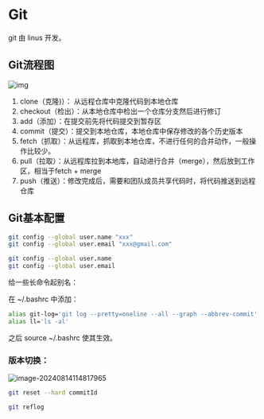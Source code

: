# Git

git 由 linus 开发。

## Git流程图

![img](https://www.ruanyifeng.com/blogimg/asset/2015/bg2015120901.png)

1. clone（克隆)）： 从远程仓库中克隆代码到本地仓库
2. checkout（检出）：从本地仓库中检出一个仓库分支然后进行修订
3. add（添加）：在提交前先将代码提交到暂存区
4. commit（提交）：提交到本地仓库，本地仓库中保存修改的各个历史版本
5. fetch（抓取）：从远程库，抓取到本地仓库，不进行任何的合并动作，一般操作比较少。
6. pull（拉取）：从远程库拉到本地库，自动进行合并（merge），然后放到工作区，相当于fetch + merge
7. push（推送）：修改完成后，需要和团队成员共享代码时，将代码推送到远程仓库

## Git基本配置

```bash
git config --global user.name "xxx"
git config --global user.email "xxx@gmail.com"
```

```bash
git config --global user.name
git config --global user.email
```

给一些长命令起别名：

在 ~/.bashrc 中添加：

```bash
alias git-log='git log --pretty=oneline --all --graph --abbrev-commit'
alias ll='ls -al'
```

之后 source ~/.bashrc 使其生效。

### 版本切换：

![image-20240814114817965](https://cdn.jsdelivr.net/gh/kennems/blog-image/image-20240814114817965.png)

```bash
git reset --hard commitId
```

```bash
git reflog
```

